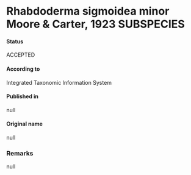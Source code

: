 Rhabdoderma sigmoidea minor Moore & Carter, 1923 SUBSPECIES
=======

#### Status
ACCEPTED

#### According to
Integrated Taxonomic Information System

#### Published in
null

#### Original name
null

### Remarks
null